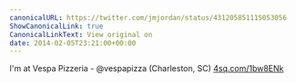```yaml
---
canonicalURL: https://twitter.com/jmjordan/status/431205851115053056
ShowCanonicalLink: true
CanonicalLinkText: View original on
date: 2014-02-05T23:21:00+00:00
---
```

I'm at Vespa Pizzeria - @vespapizza (Charleston, SC) [4sq.com/1bw8ENk](http://4sq.com/1bw8ENk)